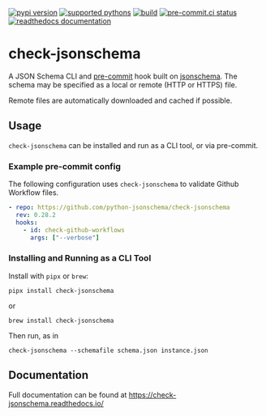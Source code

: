 [![pypi version](https://img.shields.io/pypi/v/check-jsonschema.svg)](https://pypi.org/project/check-jsonschema/)
[![supported pythons](https://img.shields.io/pypi/pyversions/check-jsonschema.svg)](https://pypi.org/project/check-jsonschema/)
[![build](https://github.com/python-jsonschema/check-jsonschema/actions/workflows/build.yaml/badge.svg)](https://github.com/python-jsonschema/check-jsonschema/actions/workflows/build.yaml)
[![pre-commit.ci status](https://results.pre-commit.ci/badge/github/python-jsonschema/check-jsonschema/main.svg)](https://results.pre-commit.ci/latest/github/python-jsonschema/check-jsonschema/main)
[![readthedocs documentation](https://readthedocs.org/projects/check-jsonschema/badge/?version=stable&style=flat)](https://check-jsonschema.readthedocs.io/en/stable)


# check-jsonschema

A JSON Schema CLI and [pre-commit](https://pre-commit.com/) hook built on [jsonschema](https://github.com/python-jsonschema/jsonschema/).
The schema may be specified as a local or remote (HTTP or HTTPS) file.

Remote files are automatically downloaded and cached if possible.

## Usage

`check-jsonschema` can be installed and run as a CLI tool, or via pre-commit.

### Example pre-commit config

The following configuration uses `check-jsonschema` to validate Github Workflow
files.

```yaml
- repo: https://github.com/python-jsonschema/check-jsonschema
  rev: 0.28.2
  hooks:
    - id: check-github-workflows
      args: ["--verbose"]
```

### Installing and Running as a CLI Tool

Install with `pipx` or `brew`:

    pipx install check-jsonschema

or

    brew install check-jsonschema

Then run, as in

    check-jsonschema --schemafile schema.json instance.json

## Documentation

Full documentation can be found at https://check-jsonschema.readthedocs.io/
